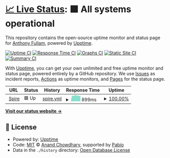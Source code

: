 # [📈 Live Status](https://demo.upptime.js.org): <!--live status--> **🟩 All systems operational**

This repository contains the open-source uptime monitor and status page for [Anthony Fullam](https://demo.upptime.js.org), powered by [Upptime](https://github.com/upptime/upptime).

[![Uptime CI](https://github.com/fullama/upptime/workflows/Uptime%20CI/badge.svg)](https://github.com/fullama/upptime/actions?query=workflow%3A%22Uptime+CI%22)
[![Response Time CI](https://github.com/fullama/upptime/workflows/Response%20Time%20CI/badge.svg)](https://github.com/fullama/upptime/actions?query=workflow%3A%22Response+Time+CI%22)
[![Graphs CI](https://github.com/fullama/upptime/workflows/Graphs%20CI/badge.svg)](https://github.com/fullama/upptime/actions?query=workflow%3A%22Graphs+CI%22)
[![Static Site CI](https://github.com/fullama/upptime/workflows/Static%20Site%20CI/badge.svg)](https://github.com/fullama/upptime/actions?query=workflow%3A%22Static+Site+CI%22)
[![Summary CI](https://github.com/fullama/upptime/workflows/Summary%20CI/badge.svg)](https://github.com/fullama/upptime/actions?query=workflow%3A%22Summary+CI%22)

With [Upptime](https://upptime.js.org), you can get your own unlimited and free uptime monitor and status page, powered entirely by a GitHub repository. We use [Issues](https://github.com/fullama/upptime/issues) as incident reports, [Actions](https://github.com/fullama/upptime/actions) as uptime monitors, and [Pages](https://demo.upptime.js.org) for the status page.

<!--start: status pages-->
<!-- This summary is generated by Upptime (https://github.com/upptime/upptime) -->
<!-- Do not edit this manually, your changes will be overwritten -->
<!-- prettier-ignore -->
| URL | Status | History | Response Time | Uptime |
| --- | ------ | ------- | ------------- | ------ |
| <img alt="" src="https://icons.duckduckgo.com/ip3/spire.embl.de.ico" height="13"> [Spire](https://spire.embl.de) | 🟩 Up | [spire.yml](https://github.com/fullama/upptime/commits/HEAD/history/spire.yml) | <details><summary><img alt="Response time graph" src="./graphs/spire/response-time-week.png" height="20"> 899ms</summary><br><a href="https://fullama.github.io/upptime/history/spire"><img alt="Response time 1064" src="https://img.shields.io/endpoint?url=https%3A%2F%2Fraw.githubusercontent.com%2Ffullama%2Fupptime%2FHEAD%2Fapi%2Fspire%2Fresponse-time.json"></a><br><a href="https://fullama.github.io/upptime/history/spire"><img alt="24-hour response time 999" src="https://img.shields.io/endpoint?url=https%3A%2F%2Fraw.githubusercontent.com%2Ffullama%2Fupptime%2FHEAD%2Fapi%2Fspire%2Fresponse-time-day.json"></a><br><a href="https://fullama.github.io/upptime/history/spire"><img alt="7-day response time 899" src="https://img.shields.io/endpoint?url=https%3A%2F%2Fraw.githubusercontent.com%2Ffullama%2Fupptime%2FHEAD%2Fapi%2Fspire%2Fresponse-time-week.json"></a><br><a href="https://fullama.github.io/upptime/history/spire"><img alt="30-day response time 976" src="https://img.shields.io/endpoint?url=https%3A%2F%2Fraw.githubusercontent.com%2Ffullama%2Fupptime%2FHEAD%2Fapi%2Fspire%2Fresponse-time-month.json"></a><br><a href="https://fullama.github.io/upptime/history/spire"><img alt="1-year response time 1064" src="https://img.shields.io/endpoint?url=https%3A%2F%2Fraw.githubusercontent.com%2Ffullama%2Fupptime%2FHEAD%2Fapi%2Fspire%2Fresponse-time-year.json"></a></details> | <details><summary><a href="https://fullama.github.io/upptime/history/spire">100.00%</a></summary><a href="https://fullama.github.io/upptime/history/spire"><img alt="All-time uptime 99.92%" src="https://img.shields.io/endpoint?url=https%3A%2F%2Fraw.githubusercontent.com%2Ffullama%2Fupptime%2FHEAD%2Fapi%2Fspire%2Fuptime.json"></a><br><a href="https://fullama.github.io/upptime/history/spire"><img alt="24-hour uptime 100.00%" src="https://img.shields.io/endpoint?url=https%3A%2F%2Fraw.githubusercontent.com%2Ffullama%2Fupptime%2FHEAD%2Fapi%2Fspire%2Fuptime-day.json"></a><br><a href="https://fullama.github.io/upptime/history/spire"><img alt="7-day uptime 100.00%" src="https://img.shields.io/endpoint?url=https%3A%2F%2Fraw.githubusercontent.com%2Ffullama%2Fupptime%2FHEAD%2Fapi%2Fspire%2Fuptime-week.json"></a><br><a href="https://fullama.github.io/upptime/history/spire"><img alt="30-day uptime 99.80%" src="https://img.shields.io/endpoint?url=https%3A%2F%2Fraw.githubusercontent.com%2Ffullama%2Fupptime%2FHEAD%2Fapi%2Fspire%2Fuptime-month.json"></a><br><a href="https://fullama.github.io/upptime/history/spire"><img alt="1-year uptime 99.92%" src="https://img.shields.io/endpoint?url=https%3A%2F%2Fraw.githubusercontent.com%2Ffullama%2Fupptime%2FHEAD%2Fapi%2Fspire%2Fuptime-year.json"></a></details>

<!--end: status pages-->

[**Visit our status website →**](https://demo.upptime.js.org)

## 📄 License

- Powered by: [Upptime](https://github.com/upptime/upptime)
- Code: [MIT](./LICENSE) © [Anand Chowdhary](https://anandchowdhary.com), supported by [Pabio](https://pabio.com)
- Data in the `./history` directory: [Open Database License](https://opendatacommons.org/licenses/odbl/1-0/)
